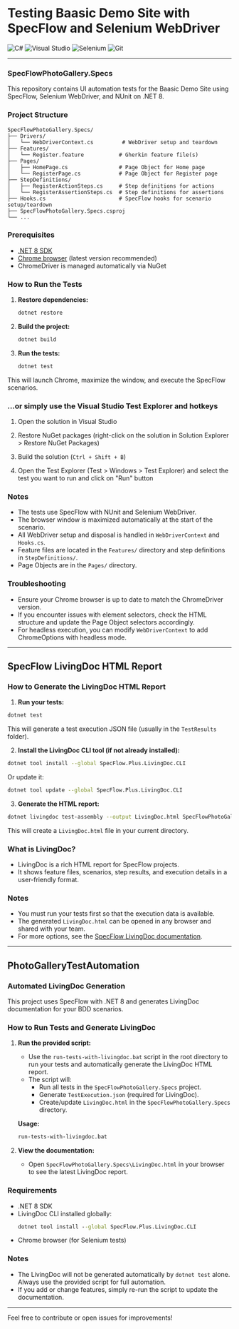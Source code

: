 ﻿# Testing Baasic Demo Site with SpecFlow and Selenium WebDriver

![C#](https://img.shields.io/badge/c%23-%23239120.svg?style=for-the-badge&logo=csharp&logoColor=white)  ![Visual Studio](https://img.shields.io/badge/Visual%20Studio-5C2D91.svg?style=for-the-badge&logo=visual-studio&logoColor=white)  ![Selenium](https://img.shields.io/badge/-selenium-%43B02A?style=for-the-badge&logo=selenium&logoColor=white)  ![Git](https://img.shields.io/badge/git-%23F05033.svg?style=for-the-badge&logo=git&logoColor=white)

---

### SpecFlowPhotoGallery.Specs

This repository contains UI automation tests for the Baasic Demo Site using SpecFlow, Selenium WebDriver, and NUnit on .NET 8.

### Project Structure

```
SpecFlowPhotoGallery.Specs/
├── Drivers/
│   └── WebDriverContext.cs         # WebDriver setup and teardown
├── Features/
│   └── Register.feature           # Gherkin feature file(s)
├── Pages/
│   ├── HomePage.cs                # Page Object for Home page
│   └── RegisterPage.cs            # Page Object for Register page
├── StepDefinitions/
│   ├── RegisterActionSteps.cs     # Step definitions for actions
│   └── RegisterAssertionSteps.cs  # Step definitions for assertions
├── Hooks.cs                       # SpecFlow hooks for scenario setup/teardown
├── SpecFlowPhotoGallery.Specs.csproj
└── ...
```

### Prerequisites
- [.NET 8 SDK](https://dotnet.microsoft.com/download/dotnet/8.0)
- [Chrome browser](https://www.google.com/chrome/) (latest version recommended)
- ChromeDriver is managed automatically via NuGet

### How to Run the Tests

1. **Restore dependencies:**
   ```sh
   dotnet restore
   ```

2. **Build the project:**
   ```sh
   dotnet build
   ```

3. **Run the tests:**
   ```sh
   dotnet test
   ```
This will launch Chrome, maximize the window, and execute the SpecFlow scenarios.


### ...or simply use the Visual Studio Test Explorer and hotkeys

1. Open the solution in Visual Studio

2. Restore NuGet packages (right-click on the solution in Solution Explorer > Restore NuGet Packages)

3. Build the solution (`Ctrl + Shift + B`)

4. Open the Test Explorer (Test > Windows > Test Explorer) and select the test you want to run and click on "Run" button


### Notes
- The tests use SpecFlow with NUnit and Selenium WebDriver.
- The browser window is maximized automatically at the start of the scenario.
- All WebDriver setup and disposal is handled in `WebDriverContext` and `Hooks.cs`.
- Feature files are located in the `Features/` directory and step definitions in `StepDefinitions/`.
- Page Objects are in the `Pages/` directory.


### Troubleshooting
- Ensure your Chrome browser is up to date to match the ChromeDriver version.
- If you encounter issues with element selectors, check the HTML structure and update the Page Object selectors accordingly.
- For headless execution, you can modify `WebDriverContext` to add ChromeOptions with headless mode.

---

## SpecFlow LivingDoc HTML Report

### How to Generate the LivingDoc HTML Report

1. **Run your tests:**
```sh
dotnet test
```

This will generate a test execution JSON file (usually in the `TestResults` folder).

2. **Install the LivingDoc CLI tool (if not already installed):**
```sh
dotnet tool install --global SpecFlow.Plus.LivingDoc.CLI
```

Or update it:

```sh
dotnet tool update --global SpecFlow.Plus.LivingDoc.CLI
```

3. **Generate the HTML report:**

```sh
dotnet livingdoc test-assembly --output LivingDoc.html SpecFlowPhotoGallery.Specs/bin/Debug/net8.0/SpecFlowPhotoGallery.Specs.dll
```

This will create a `LivingDoc.html` file in your current directory.


### What is LivingDoc?
- LivingDoc is a rich HTML report for SpecFlow projects.
- It shows feature files, scenarios, step results, and execution details in a user-friendly format.

### Notes
- You must run your tests first so that the execution data is available.
- The generated `LivingDoc.html` can be opened in any browser and shared with your team.
- For more options, see the [SpecFlow LivingDoc documentation](https://docs.specflow.org/projects/livingdoc/en/latest/).

---

## PhotoGalleryTestAutomation

### Automated LivingDoc Generation

This project uses SpecFlow with .NET 8 and generates LivingDoc documentation for your BDD scenarios.

### How to Run Tests and Generate LivingDoc

1. **Run the provided script:**
   - Use the `run-tests-with-livingdoc.bat` script in the root directory to run your tests and automatically generate the LivingDoc HTML report.
   - The script will:
     - Run all tests in the `SpecFlowPhotoGallery.Specs` project.
     - Generate `TestExecution.json` (required for LivingDoc).
     - Create/update `LivingDoc.html` in the `SpecFlowPhotoGallery.Specs` directory.

   **Usage:**
   ```cmd
   run-tests-with-livingdoc.bat
   ```

2. **View the documentation:**
   - Open `SpecFlowPhotoGallery.Specs\LivingDoc.html` in your browser to see the latest LivingDoc report.

### Requirements
- .NET 8 SDK
- LivingDoc CLI installed globally:
  ```cmd
  dotnet tool install --global SpecFlow.Plus.LivingDoc.CLI
  ```
- Chrome browser (for Selenium tests)

### Notes
- The LivingDoc will not be generated automatically by `dotnet test` alone. Always use the provided script for full automation.
- If you add or change features, simply re-run the script to update the documentation.

---

Feel free to contribute or open issues for improvements!

